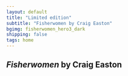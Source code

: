 ```yaml
---
layout: default
title: "Limited edition"
subtitle: "Fisherwomen by Craig Easton"
bgimg: fisherwomen_hero3_dark
shipping: false
tags: home
---
```


## _Fisherwomen_ by Craig Easton

<!-- __A twenty-four page 11&quot; &times; 15&quot; portfolio publication__, Craig Easton's _Fisherwomen_ showcases images from a long-term project exploring the traditional and contemporary importance of women to the fishing industry.

Following the historic route of the old herring fleet from Shetland to Great Yarmouth, the work presents intimate colour portraits of former and present-day fisherwomen alongside exquisite large format black & white landscapes. Combined with personal testimonies, the photographs weave a compelling tale of a unique phenomenon in the history of British women at work. -->

